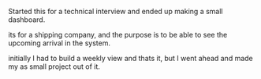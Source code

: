 Started this for a technical interview and ended up making a small dashboard.

its for a shipping company, and the purpose is to be able to see the upcoming arrival in the system.

initially I had to build a weekly view and thats it, but I went ahead and made my as small project out of it.